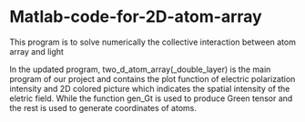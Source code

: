 # Matlab-code-for-2D-atom-array
This program is to solve numerically the collective interaction between atom array and light

In the updated program, two_d_atom_array(_double_layer) is the main program of our project and contains the plot function of electric polarization intensity and 2D colored picture which indicates the spatial intensity of the eletric field. While the function gen_Gt is used to produce Green tensor and the rest is used to generate coordinates of atoms.
